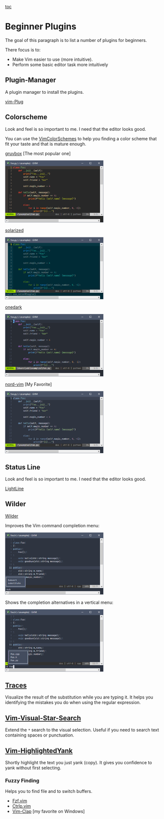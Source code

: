 [toc](..)

# Beginner Plugins

The goal of this paragraph is to list a number of plugins for beginners.

There focus is to:
- Make Vim easier to use (more intuitive).
- Perform some basic editor task more intuitively


## Plugin-Manager

A plugin manager to install the plugins.

[vim-Plug](https://github.com/junegunn/vim-plug)


## Colorscheme


Look and feel is so important to me. I need that the editor looks good.

You can use the [VimColorSchemes](https://vimcolorschemes.com/) to help you finding a color scheme that fit your taste
and that is mature enough.

[gruvbox](https://github.com/morhetz/gruvbox) [The most popular one]

<img src="screenshots/GruvBox.png" context="GruvBox" width="320"/>

[solarized](https://github.com/altercation/vim-colors-solarized)

<img src="screenshots/Solarized.png" context="Solarized" width="320"/>

[onedark](https://github.com/joshdick/onedark.vim)

<img src="screenshots/OneDark.png" context="OneDark" width="320"/>

[nord-vim](https://github.com/nordtheme/vim) [My Favorite]

<img src="screenshots/Nord.png" context="Nord" width="320"/>

## Status Line

Look and feel is so important to me. I need that the editor looks good.

[LightLine](https://github.com/itchyny/lightline.vim)


## Wilder

[Wilder](https://github.com/gelguy/wilder.nvim)

Improves the Vim command completion menu:

<img src="screenshots/Wilder-1.png" context="Wilder Command Completion" width="320"/>

Shows the completion alternatives in a vertical menu:

<img src="screenshots/Wilder-2.png" context="Wilder File Completion" width="320"/>


## [Traces](https://github.com/markonm/traces.vim)

Visualize the result of the substitution while you are typing it.
It helps you identifying the mistakes you do when using the regular expression.


## [Vim-Visual-Star-Search](https://github.com/nelstrom/vim-visual-star-search)

Extend the `*` search to the visual selection.
Useful if you need to search text containing spaces or punctuation.


## [Vim-HighlightedYank](https://github.com/machakann/vim-highlightedyank)

Shortly highlight the text you just yank (copy).
It gives you confidence to yank without first selecting.


### Fuzzy Finding

Helps you to find file and to switch buffers.

- [Fzf.vim](https://github.com/junegunn/fzf.vim)
- [Ctrlp.vim](https://github.com/kien/ctrlp.vim)
- [Vim-Clap](https://github.com/liuchengxu/vim-clap) [my favorite on Windows]

<!-- vim: set tw=120 : -->
